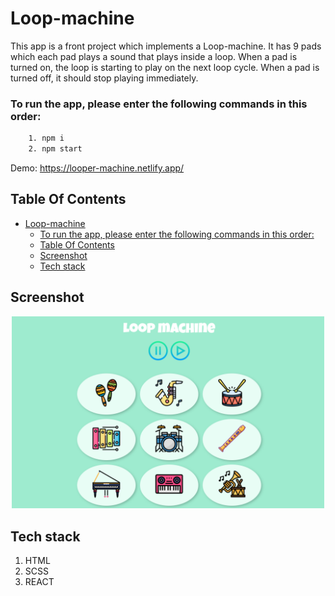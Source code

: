 # Loop-machine
This app is a front project which implements a Loop-machine. 
It has 9 pads which each pad plays a sound that plays inside a loop.
When a pad is turned on, the loop is starting to play on the next loop cycle.
When a pad is turned off, it should stop playing immediately.

### To run the app, please enter the following commands in this order:
```sh
    1. npm i
    2. npm start
```

Demo: https://looper-machine.netlify.app/

## Table Of Contents
- [Loop-machine](#loop-machine)
    - [To run the app, please enter the following commands in this order:](#to-run-the-app-please-enter-the-following-commands-in-this-order)
  - [Table Of Contents](#table-of-contents)
  - [Screenshot](#screenshot)
  - [Tech stack](#tech-stack)
  
## Screenshot
<p align="center"><img src="./src/assets/images/loopmachine%20screenshot%20.png" width="500" /></p>

## Tech stack
1. HTML
2. SCSS
3. REACT

